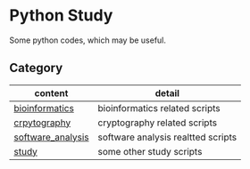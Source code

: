 # Python Study

Some python codes, which may be useful.

## Category

content | detail
--- | ---
[bioinformatics](bioinformatics) | bioinformatics related scripts
[crpytography](crpytography) | cryptography related scripts
[software_analysis](software_analysis) | software analysis realtted scripts
[study](study) | some other study scripts